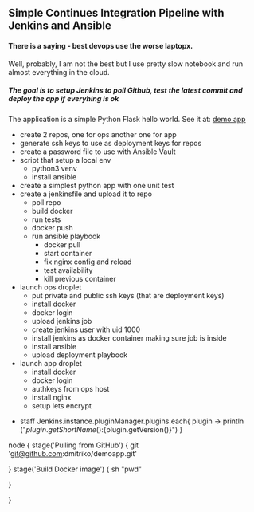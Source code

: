 ## Simple Continues Integration Pipeline with Jenkins and Ansible
#### There is a saying - best devops use the worse laptopx.
Well, probably, I am not the best but I use pretty slow notebook and run almost everything in the cloud.
##### The goal is to setup Jenkins to poll Github, test the latest commit and deploy the app if everyhing is ok
The application is a simple Python Flask hello world. See it at: [demo app](https://github.com/dmitriko/demoapp)
- create 2 repos, one for ops another one for app
- generate ssh keys to use as deployment keys for repos
- create a password file to use with Ansible Vault
- script that setup a local env
  - python3 venv
  - install ansible
- create a simplest python app with one unit test
- create a jenkinsfile and upload it to repo
  - poll repo
  - build docker
  - run tests
  - docker push
  - run ansible playbook
    - docker pull
    - start container
    - fix nginx config and reload
    - test availability
    - kill previous container
- launch ops droplet
  - put private and public ssh keys (that are deployment keys)
  - install docker
  - docker login
  - upload jenkins job
  - create jenkins user with uid 1000
  - install jenkins as docker container making sure job is inside
  - install ansible
  - upload deployment playbook
- launch app droplet
  - install docker
  - docker login
  - authkeys from ops host
  - install nginx
  - setup lets encrypt


* staff
Jenkins.instance.pluginManager.plugins.each{
  plugin -> 
    println ("${plugin.getShortName()}:${plugin.getVersion()}")
}

node {
   stage('Pulling from GitHub') { 
     git 'git@github.com:dmitriko/demoapp.git'
     
   }
   stage('Build Docker image') {
     sh "pwd"
     
   }
   
}

